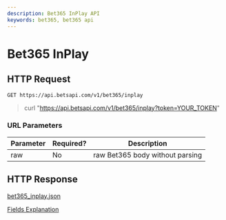 ```yaml
---
description: Bet365 InPlay API
keywords: bet365, bet365 api
---
```


# Bet365 InPlay

## HTTP Request

`GET https://api.betsapi.com/v1/bet365/inplay`

> curl "https://api.betsapi.com/v1/bet365/inplay?token=YOUR_TOKEN"

### URL Parameters

Parameter | Required? | Description
--------- | ------- | -----------
raw | No | raw Bet365 body without parsing

## HTTP Response

<a href="../samples/bet365_inplay.json" target="_blank">bet365_inplay.json</a>

[Fields Explanation](fields.md)